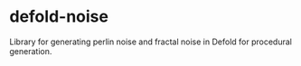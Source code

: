 # defold-noise
Library for generating perlin noise and fractal noise in Defold for procedural generation.
